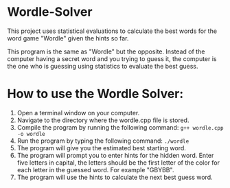 # Wordle-Solver
This project uses statistical evaluations to calculate the best words for the word game "Wordle" given the hints so far.

This program is the same as "Wordle" but the opposite. Instead of the computer having a secret word and you trying to guess it, the computer is the one who is guessing using statistics to evaluate the best guess.

# How to use the Wordle Solver:

1. Open a terminal window on your computer.
2. Navigate to the directory where the wordle.cpp file is stored.
3. Compile the program by running the following command: `g++ wordle.cpp -o wordle`
4. Run the program by typing the following command: `./wordle`
5. The program will give you the estimated best starting word.
6. The program will prompt you to enter hints for the hidden word. Enter five letters in capital, the letters should be the first letter of the color for each letter in the guessed word. For example "GBYBB".
7. The program will use the hints to calculate the next best guess word.
